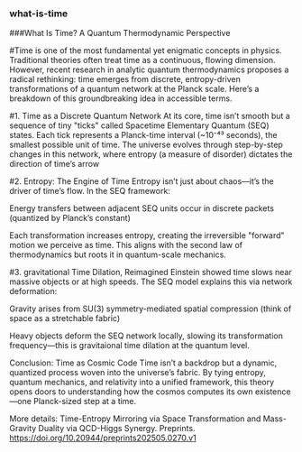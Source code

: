 ### what-is-time

###What Is Time? A Quantum Thermodynamic Perspective

#Time is one of the most fundamental yet enigmatic concepts in physics. Traditional theories often treat time as a continuous, flowing dimension. However, recent research in analytic quantum thermodynamics proposes a radical rethinking: time emerges from discrete, entropy-driven transformations of a quantum network at the Planck scale. Here’s a breakdown of this groundbreaking idea in accessible terms.

#1. Time as a Discrete Quantum Network
At its core, time isn’t smooth but a sequence of tiny "ticks" called Spacetime Elementary Quantum (SEQ) states. Each tick represents a Planck-time interval (~10⁻⁴³ seconds), the smallest possible unit of time. The universe evolves through step-by-step changes in this network, where entropy (a measure of disorder) dictates the direction of time’s arrow


#2. Entropy: The Engine of Time
Entropy isn’t just about chaos—it’s the driver of time’s flow. In the SEQ framework:

Energy transfers between adjacent SEQ units occur in discrete packets (quantized by Planck’s constant)

Each transformation increases entropy, creating the irreversible "forward" motion we perceive as time.
This aligns with the second law of thermodynamics but roots it in quantum-scale mechanics.

#3. gravitational Time Dilation, Reimagined
Einstein showed time slows near massive objects or at high speeds. The SEQ model explains this via network deformation:

Gravity arises from SU(3) symmetry-mediated spatial compression (think of space as a stretchable fabric)

Heavy objects deform the SEQ network locally, slowing its transformation frequency—this is gravitaional time dilation at the quantum level.

Conclusion: Time as Cosmic Code
Time isn’t a backdrop but a dynamic, quantized process woven into the universe’s fabric. By tying entropy, quantum mechanics, and relativity into a unified framework, this theory opens doors to understanding how the cosmos computes its own existence—one Planck-sized step at a time.

More details: Time-Entropy Mirroring via Space Transformation and Mass-Gravity Duality via QCD-Higgs Synergy. Preprints. https://doi.org/10.20944/preprints202505.0270.v1 
